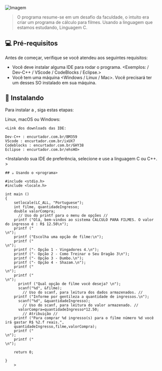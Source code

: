 <img src="https://i.imgur.com/s3QgA5g.png" alt="Imagem">

> O programa resume-se em um desafio da faculdade, o intuito era criar um programa de cálculo para filmes.
> Usando a linguagem que estamos estudando, Linguagem C.

## 💻 Pré-requisitos

Antes de começar, verifique se você atendeu aos seguintes requisitos:

* Você deve instalar alguma IDE para rodar o programa. <Exemplos: / Dev-C++ / VScode / CodeBlocks / Eclipse.>
* Você tem uma máquina <Windows / Linux / Mac>. Você precisará ter um desses SO instalado em sua máquina.

## 🚀 Instalando <IDES>

Para instalar a <IDE>, siga estas etapas:

Linux, macOS ou Windows:
```
<Link dos downloads das IDE:

Dev-C++ : encurtador.com.br/BM359
VScode : encurtador.com.br/ixUX7
Codeblocks : encurtador.com.br/GHY38
Eclipse : encurtador.com.br/ehsHO>
```
<Instalando sua IDE de preferência, selecione e use a linguagem C ou C++. >
```
## ☕ Usando o <programa>
  ```


    #include <stdio.h>                   
    #include <locale.h>   
    
    int main ()
    {
        setlocale(LC_ALL, "Portuguese");
        int filme, quantidadeIngresso;
        double valorCompra;
          // Uso do printf para o menu de opções //
        printf ("Olá, bem-vindos ao sistema CALCULO PARA FILMES. O valor do ingresso é : R$ 12.50\n");
        printf ("                                                                             \n");
        printf ("Escolha uma opção de filme:\n");
        printf ("                                                                             \n");
        printf ("- Opção 1 - Vingadores 4.\n");
        printf ("- Opção 2 - Como Treinar o Seu Dragão 3\n");
        printf ("- Opção 3 - Dumbo.\n");
        printf ("- Opção 4 - Shazam.\n");
        printf ("                                                                             \n");
        printf ("                                                                             \n");	
          printf ("Qual opção de filme você deseja? \n");
          scanf("%d", &filme);  
            // Uso do scanf, para leitura dos dados armazenados. //	
        printf ("Informe por gentileza a quantidade de ingressos.\n");
          scanf("%d", &quantidadeIngresso);
            // Uso do scanf, para leitura do valor armazenado. //	
          valorCompra=quantidadeIngresso*12.50;
            // Atribuição //	
        printf ("Para comprar %d ingresso(s) para o filme número %d você irá gastar R$ %2.f reais.", 
        quantidadeIngresso,filme,valorCompra);
        printf ("                                                                             \n");
        printf ("                                                                             \n");
        
        return 0;
        
    }	 	
        >
